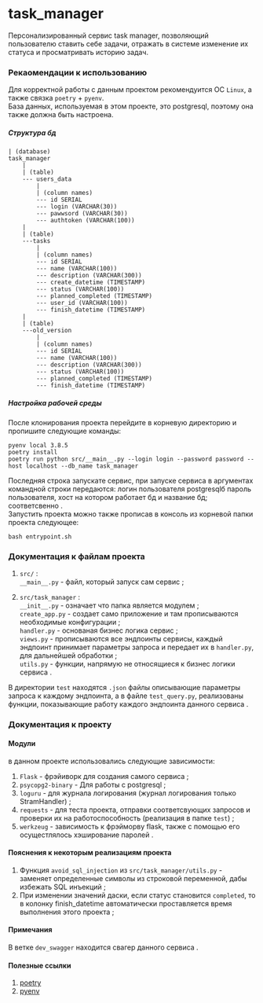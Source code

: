 # task_manager
Персонализированный сервис task manager, позволяющий пользователю ставить себе задачи, отражать в системе изменение их статуса и просматривать историю задач.

### Рекаомендации к использованию 

Для корректной работы с данным проектом рекомендуится ОС `Linux`, а также связка `poetry` + `pyenv`.  
База данных, используемая в этом проекте, это postgresql, поэтому она также должна быть настроена. 

##### Структура бд
```
| (database)
task_manager
    |
    | (table)
    --- users_data
        |
        | (column names)
        --- id SERIAL
        --- login (VARCHAR(30))
        --- pawwsord (VARCHAR(30))
        --- authtoken (VARCHAR(100))
    |
    | (table)
    ---tasks
        |
        | (column names)
        --- id SERIAL
        --- name (VARCHAR(100))
        --- description (VARCHAR(300))
        --- create_datetime (TIMESTAMP)
        --- status (VARCHAR(100))
        --- planned_completed (TIMESTAMP)
        --- user_id (VARCHAR(100))
        --- finish_datetime (TIMESTAMP)
    |
    | (table)
    ---old_version
        |
        | (column names)
        --- id SERIAL
        --- name (VARCHAR(100))
        --- description (VARCHAR(300))
        --- status (VARCHAR(100))
        --- planned_completed (TIMESTAMP)
        --- finish_datetime (TIMESTAMP)
```

##### Настройка рабочей среды

После клонирования проекта перейдите в корневую директорию и пропишите следующие команды:  
```
pyenv local 3.8.5
poetry install
poetry run python src/__main__.py --login login --password password --host localhost --db_name task_manager
```
Последняя строка запускате сервис, при запуске сервиса в аргументах командной строки передаются: логин пользователя postgresqlб пароль пользователя, хост на котором работает бд и название бд; соответсвенно .  
Запустить проекта можно также прописав в консоль из корневой папки проекта следующее:  
```
bash entrypoint.sh
```

### Документация к файлам проекта 


1.    `src/` :  
        `__main__.py` - файл, который запуск сам сервис ;  

2.    `src/task_manager` :  
        `__init__.py` - означает что папка является модулем ;  
        `create_app.py` - создает само приложение и там прописываются необходимые конфигурации ;  
        `handler.py` - основаная бизнес логика сервис ;  
        `views.py` - прописываются все эндпоинты сервисы, каждый эндпоинт принимает параметры запроса и передает их в `handler.py`, для дальнейшей обработки ;  
        `utils.py` - функции, напрямую не относящиеся к бизнес логики сервиса .  

В директории `test` находятся `.json` файлы описывающие параметры запроса к каждому эндпоинта, а в файле `test_query.py`, реализованы функции, показывающие работу каждого эндпоинта данного сервиса .  

### Документация к проекту

#### Модули
в данном проекте использовались следующие зависимости:
1. `Flask` - фрэйиворк для создания самого сервиса ;  
2. `psycopg2-binary` - Для работы с postgresql ;  
3. `loguru` - для журнала логирования (журнал логирования только StramHandler) ;  
4. `requests` - для теста проекта, отправки соответсвующих запросов и проверки их на работоспособность (реализация в папке `test`) ;  
5. `werkzeug` - зависимость к фрэйморву flask, также с помощью его осущестлялось хэширование паролей .  
        
#### Пояснения к некоторым реализациям проекта 

1. Функция `avoid_sql_injection` из `src/task_manager/utils.py` - заменяет определенные символы из строковой переменной, дабы избежать SQL инъекций ;  
2. При изменении значений даски, если статус становится `completed`, то в колонку finish_datetime автоматически проставляется время выполнения этого проекта ;  

#### Примечания 
В ветке `dev_swagger` находится свагер данного сервиса .  

#### Полезные ссылки 

1. [poetry](https://github.com/python-poetry/poetry)
2. [pyenv](https://github.com/pyenv/pyenv)